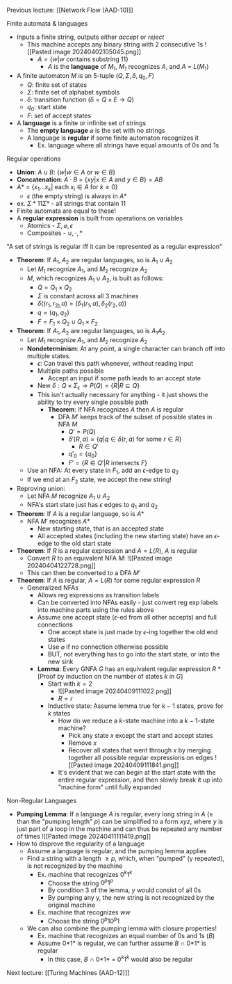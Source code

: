 Previous lecture: [[Network Flow (AAD-10)]]


Finite automata & languages
- Inputs a finite string, outputs either *accept* or *reject* 
	- This machine accepts any binary string with 2 consecutive 1s ![[Pasted image 20240402105045.png]]
		- $A = \{ w | w \text{ contains substring } 11\}$
			- $A$ is the **language** of $M_1$, $M_1$ recognizes $A$, and $A$ = $L(M_1)$ 
- A finite automaton $M$ is an 5-tuple $(Q, \Sigma, \delta, q_{0}, F)$
	- $Q$: finite set of states
	- $\Sigma$: finite set of alphabet symbols
	- $\delta$: transition function ($\delta = Q \times E \rightarrow Q$)
	- $q_0$: start state
	- $F$: set of accept states
- A **language** is a finite or infinite set of strings
	- The **empty language** $\varnothing$ is the set with no strings
	- A language is **regular** if some finite automaton recognizes it
		- Ex. language where all strings have equal amounts of 0s and 1s

Regular operations
- **Union**: $A \cup B$: $\{w | w \in A \text{ or } w \in B\}$
- **Concatenation**: $A \cdot B$ = $\{xy | x \in A \text{ and } y \in B\} = AB$
- $A*$ = $\{x_1 ... x_{k}| \text{ each } x_{i}\in A \text{ for } k \geq 0\}$
	- $\epsilon$ (the empty string) is always in $A*$
- ex. $\Sigma*11\Sigma*$ - all strings that contain 11
- Finite automata are equal to these!
- A **regular expression** is built from operations on variables
	- Atomics - $\Sigma,  \varnothing, \epsilon$
	- Composites - $\cup, \cdot, *$

"A set of strings is regular iff it can be represented as a regular expression"
- **Theorem**: If $A_{1}, A_2$ are regular languages, so is $A_{1} \cup A_2$
	- Let $M_{1}$ recognize $A_{1}$, and $M_{2}$ recognize $A_{2}$
	- $M$, which recognizes $A_{1} \cup A_{2}$, is built as follows:
		- $Q = Q_{1} \times Q_2$
		- $\Sigma$ is constant across all 3 machines
		- $\delta((r_{1},r_{2),}a) = (\delta_{1}(r_{1}, a), \delta_{2}(r_{2}, a))$
		- $q = (q_{1}, q_{2})$
		- $F = F_{1} \times Q_{2} \cup Q_{1} \times F_{2}$
- **Theorem**: If $A_{1}, A_{2}$ are regular languages, so is $A_{1}A_{2}$
	- Let $M_{1}$ recognize $A_{1}$, and $M_{2}$ recognize $A_{2}$
	- **Nondeterminism**: At any point, a single character can branch off into multiple states. 
		- $\epsilon$: Can travel this path whenever, without reading input
		- Multiple paths possible
			- Accept an input if some path leads to an accept state
		- New $\delta: Q \times \Sigma_{\epsilon} \rightarrow P(Q) = \{R | R \subseteq Q\}$
		- This isn't actually necessary for anything - it just shows the ability to try every single possible path
			- **Theorem**: If NFA recognizes $A$ then $A$ is regular
				- DFA $M'$ keeps track of the subset of possible states in NFA $M$
					- $Q' = P(Q)$
					- $\delta'(R, a) = \{q | q \in \delta(r, a) \text{ for some } r \in R\}$
						- $R \in  Q'$
					- $q'_{0}= \{q_0\}$
					- $F' = \{R \in Q' | R \text{ intersects } F\}$
	- Use an NFA: At every state in $F_1$, add an $\epsilon$-edge to $q_2$
	- If we end at an $F_2$ state, we accept the new string!
- Reproving union:
	- Let NFA $M$ recognize $A_{1}\cup A_{2}$
	- NFA's start state just has $\epsilon$ edges to $q_1$ and $q_2$
- **Theorem**: If $A$ is a regular language, so is $A*$
	- NFA $M'$ recognizes $A*$
		- New starting state, that is an accepted state
		- All accepted states (including the new starting state) have an $\epsilon$-edge to the old start state
- **Theorem**: If $R$ is a regular expression and $A = L(R)$, $A$ is regular
	- Convert $R$ to an equivalent NFA $M$: ![[Pasted image 20240404122728.png]]
	- This can then be converted to a DFA $M'$
- **Theorem**: If $A$ is regular, $A= L(R)$ for some regular expression $R$
	- Generalized NFAs
		- Allows reg expressions as transition labels
		- Can be converted into NFAs easily - just convert reg exp labels into machine parts using the rules above
		- Assume one accept state ($\epsilon$-ed from all other accepts) and full connections
			- One accept state is just made by $\epsilon$-ing together the old end states
			- Use $\varnothing$ if no connection otherwise possible
			- BUT, not everything has to go into the start state, or into the new sink
		- **Lemma**: Every GNFA $G$ has an equivalent regular expression $R$ *\[Proof by induction on the number of states $k$ in $G$]
			- Start with $k = 2$
				- ![[Pasted image 20240409111022.png]]
				- $R = r$
			- Inductive state: Assume lemma true for $k-1$ states, prove for $k$ states
				- How do we reduce a $k$-state machine into a $k-1$-state machine?
					- Pick any state $x$ except the start and accept states
					- Remove $x$
					- Recover all states that went through $x$ by merging together all possible regular expressions on edges ![[Pasted image 20240409111841.png]]
				- It's evident that we can begin at the start state with the entire regular expression, and then slowly break it up into "machine form" until fully expanded

Non-Regular Languages
- **Pumping Lemma**: If a language $A$ is regular, every long string in $A$ ($\geq$ than the "pumping length" $p$) can be simplified to a form $xyz$,  where $y$ is just part of a loop in the machine and can thus be repeated any number of times ![[Pasted image 20240411111419.png]]
- How to disprove the regularity of a language
	- Assume a language is regular, and the pumping lemma applies
	- Find a string with a length $\geq p$, which, when "pumped" (y repeated), is not recognized by the machine
		- Ex. machine that recognizes $0^{k}1^{k}$
			- Choose the string $0^{p}1^{p}$
			- By condition 3 of the lemma, $y$ would consist of all 0s
			- By pumping any y, the new string is not recognized by the original machine
		- Ex. machine that recognizes $ww$
			- Choose the string $0^{p}10^{p}1$
	- We can also combine the pumping lemma with closure properties!
		- Ex. machine that recognizes an equal number of 0s and 1s ($B$)
		- Assume 0\*1\* is regular, we can further assume $B \text{ }\cap$ 0\*1\* is regular
			- In this case, $B \text{ }\cap$ 0\*1\* = $0^{k}1^{k}$ would also be regular


Next lecture: [[Turing Machines (AAD-12)]]
